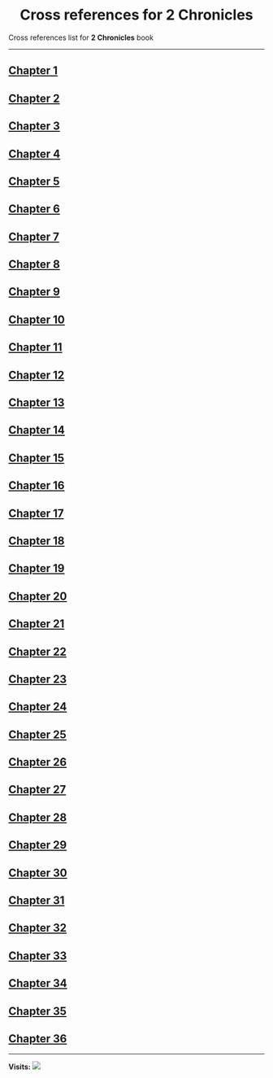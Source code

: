 <div align="center">
  <h1 id="readme">Cross references for <b>2 Chronicles</b></h1>
</div>

Cross references list for **2 Chronicles** book

---

## [Chapter 1](1.md)
## [Chapter 2](2.md)
## [Chapter 3](3.md)
## [Chapter 4](4.md)
## [Chapter 5](5.md)
## [Chapter 6](6.md)
## [Chapter 7](7.md)
## [Chapter 8](8.md)
## [Chapter 9](9.md)
## [Chapter 10](10.md)
## [Chapter 11](11.md)
## [Chapter 12](12.md)
## [Chapter 13](13.md)
## [Chapter 14](14.md)
## [Chapter 15](15.md)
## [Chapter 16](16.md)
## [Chapter 17](17.md)
## [Chapter 18](18.md)
## [Chapter 19](19.md)
## [Chapter 20](20.md)
## [Chapter 21](21.md)
## [Chapter 22](22.md)
## [Chapter 23](23.md)
## [Chapter 24](24.md)
## [Chapter 25](25.md)
## [Chapter 26](26.md)
## [Chapter 27](27.md)
## [Chapter 28](28.md)
## [Chapter 29](29.md)
## [Chapter 30](30.md)
## [Chapter 31](31.md)
## [Chapter 32](32.md)
## [Chapter 33](33.md)
## [Chapter 34](34.md)
## [Chapter 35](35.md)
## [Chapter 36](36.md)


---

**Visits:**
![](https://profile-counter.glitch.me/visitCounter_crossrefsChapterList47/count.svg)

